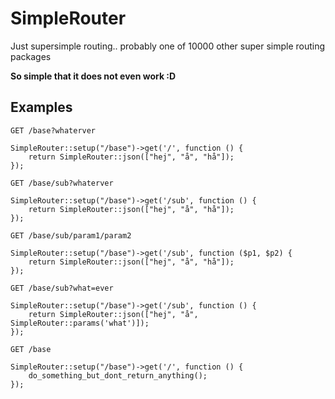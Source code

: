 # SimpleRouter
Just supersimple routing.. probably one of 10000 other super simple routing packages 

**So simple that it does not even work :D**

## Examples
```
GET /base?whaterver

SimpleRouter::setup("/base")->get('/', function () {
    return SimpleRouter::json(["hej", "å", "hå"]);
});
```

```
GET /base/sub?whaterver

SimpleRouter::setup("/base")->get('/sub', function () {
    return SimpleRouter::json(["hej", "å", "hå"]);
});
```

```
GET /base/sub/param1/param2

SimpleRouter::setup("/base")->get('/sub', function ($p1, $p2) {
    return SimpleRouter::json(["hej", "å", "hå"]);
});

```

```
GET /base/sub?what=ever

SimpleRouter::setup("/base")->get('/sub', function () {
    return SimpleRouter::json(["hej", "å", SimpleRouter::params('what')]);
});

```
```
GET /base

SimpleRouter::setup("/base")->get('/', function () {
    do_something_but_dont_return_anything();
});

```